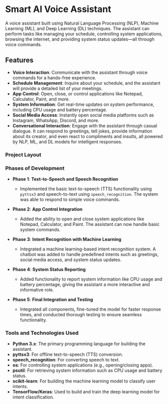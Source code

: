 # Smart AI Voice Assistant

A voice assistant built using Natural Language Processing (NLP), Machine Learning (ML), and Deep Learning (DL) techniques. The assistant can perform tasks like managing your schedule, controlling system applications, browsing the internet, and providing system status updates—all through voice commands.

## Features

- **Voice Interaction**: Communicate with the assistant through voice commands for a hands-free experience.
- **Schedule Management**: Inquire about your schedule, and the assistant will provide a detailed list of your meetings.
- **App Control**: Open, close, or control applications like Notepad, Calculator, Paint, and more.
- **System Information**: Get real-time updates on system performance, including CPU usage and battery percentage.
- **Social Media Access**: Instantly open social media platforms such as Instagram, WhatsApp, Discord, and more.
- **Conversational Interaction**: Engage with the assistant through casual dialogue. It can respond to greetings, tell jokes, provide information about its creator, and even react to compliments and insults, all powered by NLP, ML, and DL models for intelligent responses.

### Project Layout

### Phases of Development

- **Phase 1**: **Text-to-Speech and Speech Recognition**

  - Implemented the basic text-to-speech (TTS) functionality using `pyttsx3` and speech-to-text using `speech_recognition`. The system was able to respond to simple voice commands.

- **Phase 2**: **App Control Integration**

  - Added the ability to open and close system applications like Notepad, Calculator, and Paint. The assistant can now handle basic system commands.

- **Phase 3**: **Intent Recognition with Machine Learning**

  - Integrated a machine learning-based intent recognition system. A chatbot was added to handle predefined intents such as greetings, social media access, and system status updates.

- **Phase 4**: **System Status Reporting**

  - Added functionality to report system information like CPU usage and battery percentage, giving the assistant a more interactive and informative role.

- **Phase 5**: **Final Integration and Testing**
  - Integrated all components, fine-tuned the model for faster response times, and conducted thorough testing to ensure seamless functionality.

### Tools and Technologies Used

- **Python 3.x**: The primary programming language for building the assistant.
- **pyttsx3**: For offline text-to-speech (TTS) conversion.
- **speech_recognition**: For converting speech to text.
- **os**: For controlling system applications (e.g., opening/closing apps).
- **psutil**: For retrieving system information such as CPU usage and battery status.
- **scikit-learn**: For building the machine learning model to classify user intents.
- **TensorFlow/Keras**: Used to build and train the deep learning model for intent classification.
